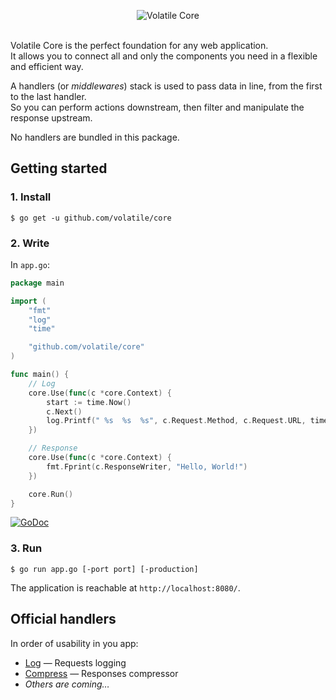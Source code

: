 <p align="center"><img src="https://cloud.githubusercontent.com/assets/9503891/8646803/1fd8e456-2953-11e5-9768-8383290d486d.png" alt="Volatile Core" title="Volatile Core"><br><br></p>

Volatile Core is the perfect foundation for any web application.  
It allows you to connect all and only the components you need in a flexible and efficient way.

A handlers (or *middlewares*) stack is used to pass data in line, from the first to the last handler.  
So you can perform actions downstream, then filter and manipulate the response upstream.

No handlers are bundled in this package.

## Getting started

### 1. Install

```Shell
$ go get -u github.com/volatile/core
```

### 2. Write

In `app.go`:

```Go
package main

import (
	"fmt"
	"log"
	"time"

	"github.com/volatile/core"
)

func main() {
	// Log
	core.Use(func(c *core.Context) {
		start := time.Now()
		c.Next()
		log.Printf(" %s  %s  %s", c.Request.Method, c.Request.URL, time.Since(start))
	})

	// Response
	core.Use(func(c *core.Context) {
		fmt.Fprint(c.ResponseWriter, "Hello, World!")
	})

	core.Run()
}
```

[![GoDoc](https://godoc.org/github.com/volatile/core?status.svg)](https://godoc.org/github.com/volatile/core)

### 3. Run

```Shell
$ go run app.go [-port port] [-production]
```

The application is reachable at `http://localhost:8080/`.

## Official handlers

In order of usability in you app:

- [Log](https://github.com/volatile/log) — Requests logging
- [Compress](https://github.com/volatile/compress) — Responses compressor
- *Others are coming…*
